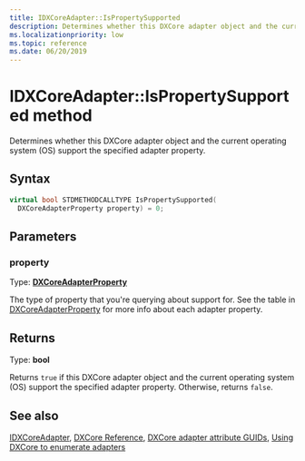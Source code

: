 ```yaml
---
title: IDXCoreAdapter::IsPropertySupported
description: Determines whether this DXCore adapter object and the current operating system (OS) support the specified adapter property.
ms.localizationpriority: low
ms.topic: reference
ms.date: 06/20/2019
---
```


# IDXCoreAdapter::IsPropertySupported method

Determines whether this DXCore adapter object and the current operating system (OS) support the specified adapter property.

## Syntax

```cpp
virtual bool STDMETHODCALLTYPE IsPropertySupported( 
  DXCoreAdapterProperty property) = 0;
```

## Parameters

### property

Type: **[DXCoreAdapterProperty](./ne-dxcore_interface-dxcoreadapterproperty.md)**

The type of property that you're querying about support for. See the table in [DXCoreAdapterProperty](./ne-dxcore_interface-dxcoreadapterproperty.md) for more info about each adapter property.

## Returns

Type: **bool**

Returns `true` if this DXCore adapter object and the current operating system (OS) support the specified adapter property. Otherwise, returns `false`.

## See also

[IDXCoreAdapter](./nn-dxcore_interface-idxcoreadapter.md), [DXCore Reference](../dxcore-reference.md), [DXCore adapter attribute GUIDs](../dxcore-adapter-attribute-guids.md), [Using DXCore to enumerate adapters](../dxcore-enum-adapters.md)